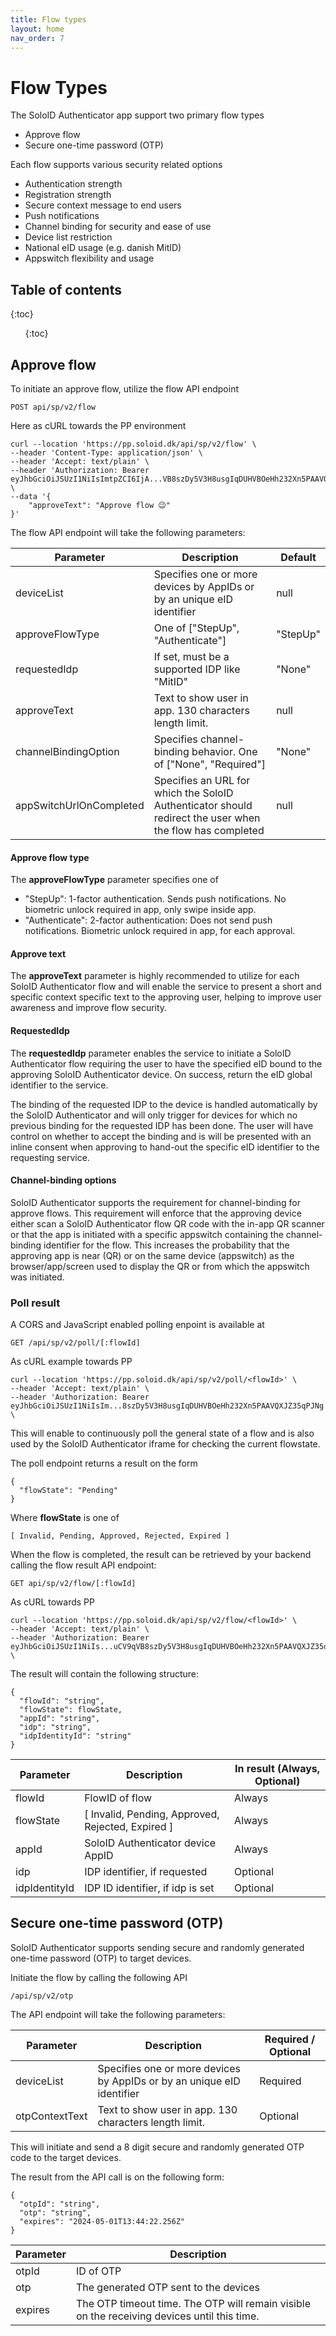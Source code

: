 ```yaml
---
title: Flow types
layout: home
nav_order: 7
---
```


# Flow Types

The SoloID Authenticator app support two primary flow types
* Approve flow
* Secure one-time password (OTP)

Each flow supports various security related options
* Authentication strength
* Registration strength
* Secure context message to end users
* Push notifications
* Channel binding for security and ease of use
* Device list restriction
* National eID usage (e.g. danish MitID)
* Appswitch flexibility and usage


## Table of contents
{:toc}
<ol>
    {:toc}
</ol>

## Approve flow

To initiate an approve flow, utilize the flow API endpoint

```
POST api/sp/v2/flow
```

Here as cURL towards the PP environment
```
curl --location 'https://pp.soloid.dk/api/sp/v2/flow' \
--header 'Content-Type: application/json' \
--header 'Accept: text/plain' \
--header 'Authorization: Bearer eyJhbGciOiJSUzI1NiIsImtpZCI6IjA...VB8szDy5V3H8usgIqDUHVBOeHh232Xn5PAAVQXJZ35qPJNg' \
--data '{
    "approveText": "Approve flow 😉"
}'
```

The flow API endpoint will take the following parameters:

| Parameter      | Description | Default |
| ----------- | ----------- | ----------- |
| deviceList      | Specifies one or more devices by AppIDs or by an unique eID identifier       | null |
| approveFlowType      | One of ["StepUp", "Authenticate"]       | "StepUp" |
| requestedIdp      | If set, must be a supported IDP like "MitID"       | "None" |
| approveText      | Text to show user in app. 130 characters length limit.       | null |
| channelBindingOption      | Specifies channel-binding behavior. One of ["None", "Required"]       | "None" |
| appSwitchUrlOnCompleted      | Specifies an URL for which the SoloID Authenticator should redirect the user when the flow has completed       | null |

#### Approve flow type
The **approveFlowType** parameter specifies one of
* "StepUp": 1-factor authentication. Sends push notifications. No biometric unlock required in app, only swipe inside app.
* "Authenticate": 2-factor authentication: Does not send push notifications. Biometric unlock required in app, for each approval.

#### Approve text
The **approveText** parameter is highly recommended to utilize for each SoloID Authenticator flow and will enable the service to present a short and specific context specific text to the approving user, helping to improve user awareness and improve flow security.

#### RequestedIdp
The **requestedIdp** parameter enables the service to initiate a SoloID Authenticator flow requiring the user to have the specified eID bound to the approving SoloID Authenticator device. On success, return the eID global identifier to the service.

The binding of the requested IDP to the device is handled automatically by the SoloID Authenticator and will only trigger for devices for which no previous binding for the requested IDP has been done. 
The user will have control on whether to accept the binding and is will be presented with an inline consent when approving to hand-out the specific eID identifier to the requesting service.

#### Channel-binding options
SoloID Authenticator supports the requirement for channel-binding for approve flows. This requirement will enforce that the approving device either scan a SoloID Authenticator flow QR code with the in-app QR scanner or that the app is initiated with a specific appswitch containing the channel-binding identifier for the flow. This increases the probability that the approving app is near (QR) or on the same device (appswitch) as the browser/app/screen used to display the QR or from which the appswitch was initiated.

### Poll result
A CORS and JavaScript enabled polling enpoint is available at
```
GET /api/sp/v2/poll/[:flowId]
```

As cURL example towards PP
```
curl --location 'https://pp.soloid.dk/api/sp/v2/poll/<flowId>' \
--header 'Accept: text/plain' \
--header 'Authorization: Bearer eyJhbGciOiJSUzI1NiIsIm...8szDy5V3H8usgIqDUHVBOeHh232Xn5PAAVQXJZ35qPJNg' \
```

This will enable to continuously poll the general state of a flow and is also used by the SoloID Authenticator iframe for checking the current flowstate.

The poll endpoint returns a result on the form
```
{
  "flowState": "Pending"
}
```
Where **flowState** is one of
```
[ Invalid, Pending, Approved, Rejected, Expired ]
```

When the flow is completed, the result can be retrieved by your backend calling the flow result API endpoint:

```
GET api/sp/v2/flow/[:flowId]
```

As cURL towards PP
```
curl --location 'https://pp.soloid.dk/api/sp/v2/flow/<flowId>' \
--header 'Accept: text/plain' \
--header 'Authorization: Bearer eyJhbGciOiJSUzI1NiIs...uCV9qVB8szDy5V3H8usgIqDUHVBOeHh232Xn5PAAVQXJZ35qPJNg' \
```

The result will contain the following structure:

```
{
  "flowId": "string",
  "flowState": flowState,
  "appId": "string",
  "idp": "string",
  "idpIdentityId": "string"
}
```

| Parameter      | Description | In result (Always, Optional) |
| ----------- | ----------- | ----------- |
| flowId      | FlowID of flow       | Always |
| flowState      | [ Invalid, Pending, Approved, Rejected, Expired ]       | Always |
| appId      | SoloID Authenticator device AppID       | Always |
| idp      | IDP identifier, if requested       | Optional |
| idpIdentityId      | IDP ID identifier, if idp is set       | Optional |

## Secure one-time password (OTP)
SoloID Authenticator supports sending secure and randomly generated one-time password (OTP) to target devices. 

Initiate the flow by calling the following API

```
/api/sp/v2/otp
```

The API endpoint will take the following parameters:

| Parameter      | Description | Required / Optional |
| ----------- | ----------- | ----------- |
| deviceList      | Specifies one or more devices by AppIDs or by an unique eID identifier       | Required |
| otpContextText      | Text to show user in app. 130 characters length limit.       | Optional |

This will initiate and send a 8 digit secure and randomly generated OTP code to the target devices.

The result from the API call is on the following form:

```
{
  "otpId": "string",
  "otp": "string",
  "expires": "2024-05-01T13:44:22.256Z"
}
```

| Parameter      | Description | 
| ----------- | ----------- | 
| otpId      | ID of OTP       | 
| otp      | The generated OTP sent to the devices       | 
| expires      | The OTP timeout time. The OTP will remain visible on the receiving devices until this time.       | 
